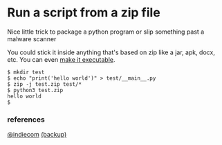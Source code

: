 # Run a script from a zip file

Nice little trick to package a python program or slip something past a malware scanner

You could stick it inside anything that's based on zip like a jar, apk, docx, etc. You can even [make it executable](https://docs.python.org/3/library/zipapp.html#specifying-the-interpreter).

```
$ mkdir test
$ echo "print('hello world')" > test/__main__.py
$ zip -j test.zip test/*
$ python3 test.zip
hello world
$
```


### references

[@indiecom](https://twitter.com/indiecom/status/1255555099088338946)
[(backup)](https://archive.is/1pAex)
